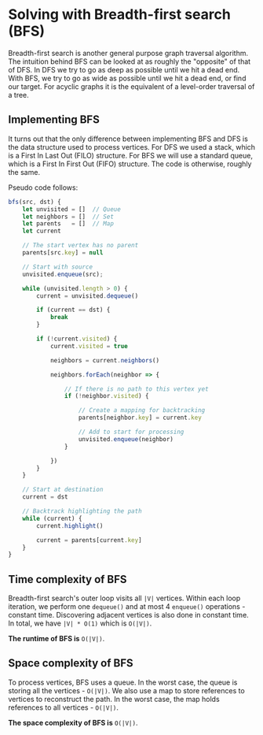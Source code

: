 # Solving with Breadth-first search (BFS)
Breadth-first search is another general purpose graph traversal algorithm. The intuition behind BFS can be looked at as roughly the "opposite" of that of DFS. In DFS we try to go as deep as possible until we hit a dead end. With BFS, we try to go as wide as possible until we hit a dead end, or find our target. For acyclic graphs it is the equivalent of a level-order traversal of a tree.

## Implementing BFS
It turns out that the only difference between implementing BFS and DFS is the data structure used to process vertices. For DFS we used a stack, which is a First In Last Out (FILO) structure. For BFS we will use a standard queue, which is a First In First Out (FIFO) structure. The code is otherwise, roughly the same.


Pseudo code follows:

```javascript
bfs(src, dst) {
	let unvisited = []	// Queue
	let neighbors = []	// Set
	let parents   = []	// Map
	let current

	// The start vertex has no parent
	parents[src.key] = null

	// Start with source
	unvisited.enqueue(src);

	while (unvisited.length > 0) {
		current = unvisited.dequeue()

		if (current == dst) {
			break
		}

		if (!current.visited) {
			current.visited = true

			neighbors = current.neighbors()

			neighbors.forEach(neighbor => {

				// If there is no path to this vertex yet
				if (!neighbor.visited) {

					// Create a mapping for backtracking
					parents[neighbor.key] = current.key

					// Add to start for processing
					unvisited.enqueue(neighbor)
				}

			})
		}
	}

	// Start at destination
	current = dst

	// Backtrack highlighting the path
	while (current) {
		current.highlight()

		current = parents[current.key]
	}
}
```

## Time complexity of BFS
Breadth-first search's outer loop visits all `|V|` vertices. Within each loop iteration, we perform one `dequeue()` and at most 4 `enqueue()` operations - constant time. Discovering adjacent vertices is also done in constant time. In total, we have `|V| * O(1)` which is `O(|V|)`.

**The runtime of BFS is** `O(|V|)`.

## Space complexity of BFS
To process vertices, BFS uses a queue. In the worst case, the queue is storing all the vertices - `O(|V|)`. We also use a map to store references to vertices to reconstruct the path. In the worst case, the map holds references to all vertices - `O(|V|)`.

**The space complexity of BFS is** `O(|V|)`.
